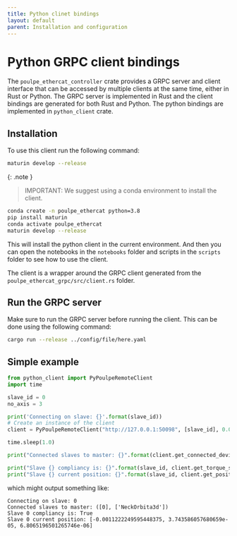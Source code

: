 ```yaml
---
title: Python clinet bindings
layout: default
parent: Installation and configuration
---
```


# Python GRPC client bindings

The `poulpe_ethercat_controller` crate provides a GRPC server and client interface that can be accessed by multiple clients at the same time, either in Rust or Python. The GRPC server is implemented in Rust and the client bindings are generated for both Rust and Python. The python bindings are implemented in `python_client` crate.

## Installation


To use this client run the following command:

```bash
maturin develop --release
```

{: .note }
> IMPORTANT: We suggest using a conda environment to install the client. 

```bash
conda create -n poulpe_ethercat python=3.8
pip install maturin
conda activate poulpe_ethercat
maturin develop --release
```

This will install the python client in the current environment.
And then you can open the notebooks in the `notebooks` folder and scripts in the `scripts` folder to see how to use the client.

The client is a wrapper around the GRPC client generated from the `poulpe_ethercat_grpc/src/client.rs` folder.

## Run the GRPC server
Make sure to run the GRPC server before running the client.
This can be done using the following command:

```bash
cargo run --release ../config/file/here.yaml
```

## Simple example

```python
from python_client import PyPoulpeRemoteClient
import time

slave_id = 0
no_axis = 3

print('Connecting on slave: {}'.format(slave_id))
# Create an instance of the client
client = PyPoulpeRemoteClient("http://127.0.0.1:50098", [slave_id], 0.001)

time.sleep(1.0)

print("Connected slaves to master: {}".format(client.get_connected_devices()))

print("Slave {} compliancy is: {}".format(slave_id, client.get_torque_state(slave_id)))
print("Slave {} current position: {}".format(slave_id, client.get_position_actual_value(slave_id)))
```
which might output something like:
```shell
Connecting on slave: 0
Connected slaves to master: ([0], ['NeckOrbita3d'])
Slave 0 compliancy is: True
Slave 0 current position: [-0.0011222249595448375, 3.743586057680659e-05, 6.8065196501265746e-06]
```
